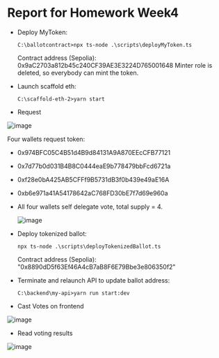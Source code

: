 # Report for Homework Week4
* Deploy MyToken:
  ```
  C:\ballotcontract>npx ts-node .\scripts\deployMyToken.ts
  ```
  Contract address (Sepolia): 0x9aC2703a812b45c240CF39AE3E3224D765001648
  Minter role is deleted, so everybody can mint the token.

* Launch scaffold eth:
  ```
  C:\scaffold-eth-2>yarn start
  ```
* Request 

![image](https://github.com/BigBangInfinity/Encode_SolidityBootcamp_Homework/assets/37957341/eb693558-f3b4-447e-b28b-05ad974c2162)


  Four wallets request token:
  * 0x974BFC05C4B51d4B9d84131A9A870EEcCFB77121
  * 0x7d77b0d031B4B8C0444eaE9b778479bbFcd6721a
  * 0xf28e0bA425AB5CFFf9B5731dB3f0b439e49aE16A
  * 0xb6e971a41A54178642aC768FD30bE7f7d69e960a

* All four wallets self delegate vote, total supply = 4.

  ![image](https://github.com/BigBangInfinity/Encode_SolidityBootcamp_Homework/assets/37957341/601bebda-aaa5-4abc-bb3f-97bd309309b4)

* Deploy tokenized ballot:
  ```
  npx ts-node .\scripts\deployTokenizedBallot.ts
  ```

  Contract address (Sepolia): "0x8890dD5f63Ef46A4cB7aB8F6E79Bbe3e806350f2"

* Terminate and relaunch API to update ballot address:
  ```
  C:\backend\my-api>yarn run start:dev
  ```
* Cast Votes on frontend

![image](https://github.com/BigBangInfinity/Encode_SolidityBootcamp_Homework/assets/37957341/798f31bc-540a-4cc6-95c7-a9eb8b2f72a8)

* Read voting results

![image](https://github.com/BigBangInfinity/Encode_SolidityBootcamp_Homework/assets/37957341/21c11d6e-900c-4400-ab28-bbc05c7b30e0)

